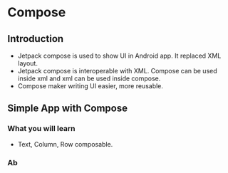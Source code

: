 # Compose

## Introduction
- Jetpack compose is used to show UI in Android app. It replaced XML layout.
- Jetpack compose is interoperable with XML. Compose can be used inside xml and xml can be used inside compose.
- Compose maker writing UI easier, more reusable.

## Simple App with Compose
### What you will learn
- Text, Column, Row composable. 

### Ab